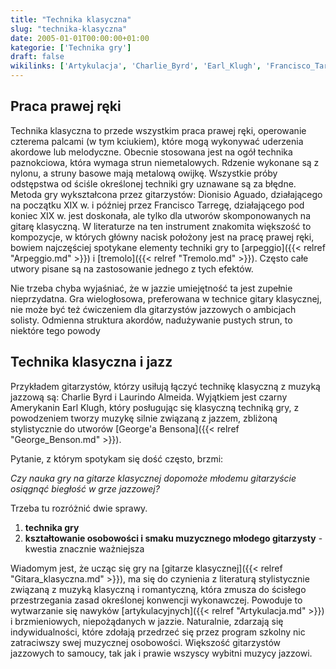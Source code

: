 ```yaml
---
title: "Technika klasyczna"
slug: "technika-klasyczna"
date: 2005-01-01T00:00:00+01:00
kategorie: ['Technika gry']
draft: false
wikilinks: ['Artykulacja', 'Charlie_Byrd', 'Earl_Klugh', 'Francisco_Tarrega', 'George_Benson', 'Laurindo_Almeida', 'arpeggio', 'gitara_klasyczna', 'jazz', 'tremolo']
---
```

## Praca prawej ręki

Technika klasyczna to przede wszystkim praca prawej ręki, operowanie
czterema palcami (w tym kciukiem), które mogą wykonywać uderzenia
akordowe lub melodyczne. Obecnie stosowana jest na ogół technika
paznokciowa, która wymaga strun niemetalowych. Rdzenie wykonane są z
nylonu, a struny basowe mają metalową owijkę. Wszystkie próby odstępstwa
od ściśle określonej techniki gry uznawane są za błędne. Metoda gry
wykształcona przez gitarzystów: Dionisio Aguado, działającego na
początku XIX w. i później przez Francisco
Tarregę<!-- link nie odnosił się do niczego: 'Technika klasyczna' ('content/książka/Technika_klasyczna.md') links to 'Francisco_Tarrega' ('content/książka/Francisco_Tarrega.md') and that does not exist -->, działającego pod koniec XIX w.
jest doskonała, ale tylko dla utworów skomponowanych na gitarę
klasyczną. W literaturze na ten instrument znakomita większość to
kompozycje, w których główny nacisk położony jest na pracę prawej ręki,
bowiem najczęściej spotykane elementy techniki gry to
[arpeggio]({{< relref "Arpeggio.md" >}}) i [tremolo]({{< relref "Tremolo.md" >}}). Często
całe utwory pisane są na zastosowanie jednego z tych efektów.

Nie trzeba chyba wyjaśniać, że w jazzie umiejętność ta jest zupełnie
nieprzydatna. Gra wielogłosowa, preferowana w technice gitary
klasycznej, nie może być też ćwiczeniem dla gitarzystów jazzowych o
ambicjach solisty. Odmienna struktura akordów, nadużywanie pustych
strun, to niektóre tego powody

## Technika klasyczna i jazz

Przykładem gitarzystów, którzy usiłują łączyć technikę klasyczną z
muzyką jazzową są: Charlie Byrd<!-- link nie odnosił się do niczego: 'Technika klasyczna' ('content/książka/Technika_klasyczna.md') links to 'Charlie_Byrd' ('content/książka/Charlie_Byrd.md') and that does not exist --> i Laurindo
Almeida<!-- link nie odnosił się do niczego: 'Technika klasyczna' ('content/książka/Technika_klasyczna.md') links to 'Laurindo_Almeida' ('content/książka/Laurindo_Almeida.md') and that does not exist -->. Wyjątkiem jest czarny Amerykanin
Earl Klugh<!-- link nie odnosił się do niczego: 'Technika klasyczna' ('content/książka/Technika_klasyczna.md') links to 'Earl_Klugh' ('content/książka/Earl_Klugh.md') and that does not exist -->, który posługując się klasyczną
techniką gry, z powodzeniem tworzy muzykę silnie związaną z jazzem,
zbliżoną stylistycznie do utworów [George'a
Bensona]({{< relref "George_Benson.md" >}}).

Pytanie, z którym spotykam się dość często, brzmi:

*Czy nauka gry na gitarze klasycznej dopomoże młodemu gitarzyście
osiągnąć biegłość w grze jazzowej?*

Trzeba tu rozróżnić dwie sprawy.

1.  **technika gry**
2.  **kształtowanie osobowości i smaku muzycznego młodego gitarzysty** -
    kwestia znacznie ważniejsza

Wiadomym jest, że ucząc się gry na [gitarze
klasycznej]({{< relref "Gitara_klasyczna.md" >}}), ma się do czynienia z
literaturą stylistycznie związaną z muzyką klasyczną i romantyczną,
która zmusza do ścisłego przestrzegania zasad określonej konwencji
wykonawczej. Powoduje to wytwarzanie się nawyków
[artykulacyjnych]({{< relref "Artykulacja.md" >}}) i brzmieniowych, niepożądanych
w jazzie<!-- link nie odnosił się do niczego: 'Technika klasyczna' ('content/książka/Technika_klasyczna.md') links to 'jazz' ('content/książka/jazz.md') and that does not exist -->. Naturalnie, zdarzają się indywidualności,
które zdołają przedrzeć się przez program szkolny nic zatraciwszy swej
muzycznej osobowości. Większość gitarzystów jazzowych to samoucy, tak
jak i prawie wszyscy wybitni muzycy jazzowi.

